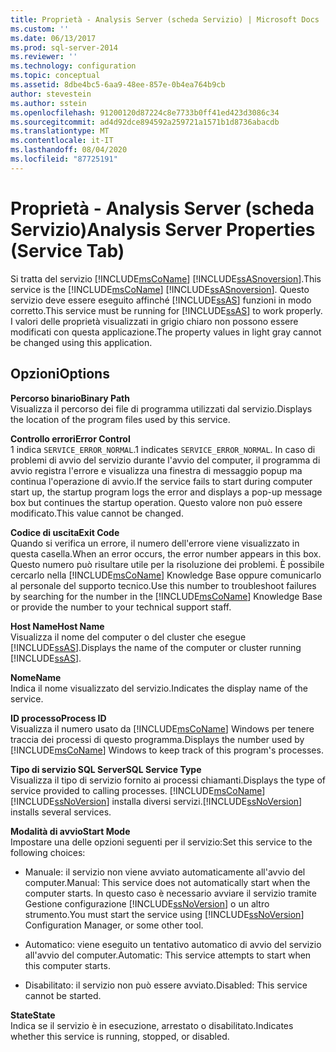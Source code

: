 ```yaml
---
title: Proprietà - Analysis Server (scheda Servizio) | Microsoft Docs
ms.custom: ''
ms.date: 06/13/2017
ms.prod: sql-server-2014
ms.reviewer: ''
ms.technology: configuration
ms.topic: conceptual
ms.assetid: 8dbe4bc5-6aa9-48ee-857e-0b4ea764b9cb
author: stevestein
ms.author: sstein
ms.openlocfilehash: 91200120d87224c8e7733b0ff41ed423d3086c34
ms.sourcegitcommit: ad4d92dce894592a259721a1571b1d8736abacdb
ms.translationtype: MT
ms.contentlocale: it-IT
ms.lasthandoff: 08/04/2020
ms.locfileid: "87725191"
---
```

# <a name="analysis-server-properties-service-tab"></a><span data-ttu-id="5e5c3-102">Proprietà - Analysis Server (scheda Servizio)</span><span class="sxs-lookup"><span data-stu-id="5e5c3-102">Analysis Server Properties (Service Tab)</span></span>
  <span data-ttu-id="5e5c3-103">Si tratta del servizio [!INCLUDE[msCoName](../../includes/msconame-md.md)] [!INCLUDE[ssASnoversion](../../includes/ssasnoversion-md.md)].</span><span class="sxs-lookup"><span data-stu-id="5e5c3-103">This service is the [!INCLUDE[msCoName](../../includes/msconame-md.md)] [!INCLUDE[ssASnoversion](../../includes/ssasnoversion-md.md)].</span></span> <span data-ttu-id="5e5c3-104">Questo servizio deve essere eseguito affinché [!INCLUDE[ssAS](../../includes/ssas-md.md)] funzioni in modo corretto.</span><span class="sxs-lookup"><span data-stu-id="5e5c3-104">This service must be running for [!INCLUDE[ssAS](../../includes/ssas-md.md)] to work properly.</span></span> <span data-ttu-id="5e5c3-105">I valori delle proprietà visualizzati in grigio chiaro non possono essere modificati con questa applicazione.</span><span class="sxs-lookup"><span data-stu-id="5e5c3-105">The property values in light gray cannot be changed using this application.</span></span>  
  
## <a name="options"></a><span data-ttu-id="5e5c3-106">Opzioni</span><span class="sxs-lookup"><span data-stu-id="5e5c3-106">Options</span></span>  
 <span data-ttu-id="5e5c3-107">**Percorso binario**</span><span class="sxs-lookup"><span data-stu-id="5e5c3-107">**Binary Path**</span></span>  
 <span data-ttu-id="5e5c3-108">Visualizza il percorso dei file di programma utilizzati dal servizio.</span><span class="sxs-lookup"><span data-stu-id="5e5c3-108">Displays the location of the program files used by this service.</span></span>  
  
 <span data-ttu-id="5e5c3-109">**Controllo errori**</span><span class="sxs-lookup"><span data-stu-id="5e5c3-109">**Error Control**</span></span>  
 <span data-ttu-id="5e5c3-110">1 indica `SERVICE_ERROR_NORMAL`.</span><span class="sxs-lookup"><span data-stu-id="5e5c3-110">1 indicates `SERVICE_ERROR_NORMAL`.</span></span> <span data-ttu-id="5e5c3-111">In caso di problemi di avvio del servizio durante l'avvio del computer, il programma di avvio registra l'errore e visualizza una finestra di messaggio popup ma continua l'operazione di avvio.</span><span class="sxs-lookup"><span data-stu-id="5e5c3-111">If the service fails to start during computer start up, the startup program logs the error and displays a pop-up message box but continues the startup operation.</span></span> <span data-ttu-id="5e5c3-112">Questo valore non può essere modificato.</span><span class="sxs-lookup"><span data-stu-id="5e5c3-112">This value cannot be changed.</span></span>  
  
 <span data-ttu-id="5e5c3-113">**Codice di uscita**</span><span class="sxs-lookup"><span data-stu-id="5e5c3-113">**Exit Code**</span></span>  
 <span data-ttu-id="5e5c3-114">Quando si verifica un errore, il numero dell'errore viene visualizzato in questa casella.</span><span class="sxs-lookup"><span data-stu-id="5e5c3-114">When an error occurs, the error number appears in this box.</span></span> <span data-ttu-id="5e5c3-115">Questo numero può risultare utile per la risoluzione dei problemi. È possibile cercarlo nella [!INCLUDE[msCoName](../../includes/msconame-md.md)] Knowledge Base oppure comunicarlo al personale del supporto tecnico.</span><span class="sxs-lookup"><span data-stu-id="5e5c3-115">Use this number to troubleshoot failures by searching for the number in the [!INCLUDE[msCoName](../../includes/msconame-md.md)] Knowledge Base or provide the number to your technical support staff.</span></span>  
  
 <span data-ttu-id="5e5c3-116">**Host Name**</span><span class="sxs-lookup"><span data-stu-id="5e5c3-116">**Host Name**</span></span>  
 <span data-ttu-id="5e5c3-117">Visualizza il nome del computer o del cluster che esegue [!INCLUDE[ssAS](../../includes/ssas-md.md)].</span><span class="sxs-lookup"><span data-stu-id="5e5c3-117">Displays the name of the computer or cluster running [!INCLUDE[ssAS](../../includes/ssas-md.md)].</span></span>  
  
 <span data-ttu-id="5e5c3-118">**Nome**</span><span class="sxs-lookup"><span data-stu-id="5e5c3-118">**Name**</span></span>  
 <span data-ttu-id="5e5c3-119">Indica il nome visualizzato del servizio.</span><span class="sxs-lookup"><span data-stu-id="5e5c3-119">Indicates the display name of the service.</span></span>  
  
 <span data-ttu-id="5e5c3-120">**ID processo**</span><span class="sxs-lookup"><span data-stu-id="5e5c3-120">**Process ID**</span></span>  
 <span data-ttu-id="5e5c3-121">Visualizza il numero usato da [!INCLUDE[msCoName](../../includes/msconame-md.md)] Windows per tenere traccia dei processi di questo programma.</span><span class="sxs-lookup"><span data-stu-id="5e5c3-121">Displays the number used by [!INCLUDE[msCoName](../../includes/msconame-md.md)] Windows to keep track of this program's processes.</span></span>  
  
 <span data-ttu-id="5e5c3-122">**Tipo di servizio SQL Server**</span><span class="sxs-lookup"><span data-stu-id="5e5c3-122">**SQL Service Type**</span></span>  
 <span data-ttu-id="5e5c3-123">Visualizza il tipo di servizio fornito ai processi chiamanti.</span><span class="sxs-lookup"><span data-stu-id="5e5c3-123">Displays the type of service provided to calling processes.</span></span> [!INCLUDE[msCoName](../../includes/msconame-md.md)] <span data-ttu-id="5e5c3-124">[!INCLUDE[ssNoVersion](../../includes/ssnoversion-md.md)] installa diversi servizi.</span><span class="sxs-lookup"><span data-stu-id="5e5c3-124">[!INCLUDE[ssNoVersion](../../includes/ssnoversion-md.md)] installs several services.</span></span>  
  
 <span data-ttu-id="5e5c3-125">**Modalità di avvio**</span><span class="sxs-lookup"><span data-stu-id="5e5c3-125">**Start Mode**</span></span>  
 <span data-ttu-id="5e5c3-126">Impostare una delle opzioni seguenti per il servizio:</span><span class="sxs-lookup"><span data-stu-id="5e5c3-126">Set this service to the following choices:</span></span>  
  
-   <span data-ttu-id="5e5c3-127">Manuale: il servizio non viene avviato automaticamente all'avvio del computer.</span><span class="sxs-lookup"><span data-stu-id="5e5c3-127">Manual: This service does not automatically start when the computer starts.</span></span> <span data-ttu-id="5e5c3-128">In questo caso è necessario avviare il servizio tramite Gestione configurazione [!INCLUDE[ssNoVersion](../../includes/ssnoversion-md.md)] o un altro strumento.</span><span class="sxs-lookup"><span data-stu-id="5e5c3-128">You must start the service using [!INCLUDE[ssNoVersion](../../includes/ssnoversion-md.md)] Configuration Manager, or some other tool.</span></span>  
  
-   <span data-ttu-id="5e5c3-129">Automatico: viene eseguito un tentativo automatico di avvio del servizio all'avvio del computer.</span><span class="sxs-lookup"><span data-stu-id="5e5c3-129">Automatic: This service attempts to start when this computer starts.</span></span>  
  
-   <span data-ttu-id="5e5c3-130">Disabilitato: il servizio non può essere avviato.</span><span class="sxs-lookup"><span data-stu-id="5e5c3-130">Disabled: This service cannot be started.</span></span>  
  
 <span data-ttu-id="5e5c3-131">**State**</span><span class="sxs-lookup"><span data-stu-id="5e5c3-131">**State**</span></span>  
 <span data-ttu-id="5e5c3-132">Indica se il servizio è in esecuzione, arrestato o disabilitato.</span><span class="sxs-lookup"><span data-stu-id="5e5c3-132">Indicates whether this service is running, stopped, or disabled.</span></span>  
  
  
